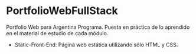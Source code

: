 # PortfolioWebFullStack
Portfolio Web para Argentina Programa.
Puesta en práctica de lo aprendido en el material de estudio de cada módulo.
* Static-Front-End: Página web estática utilizando sólo HTML y CSS.
